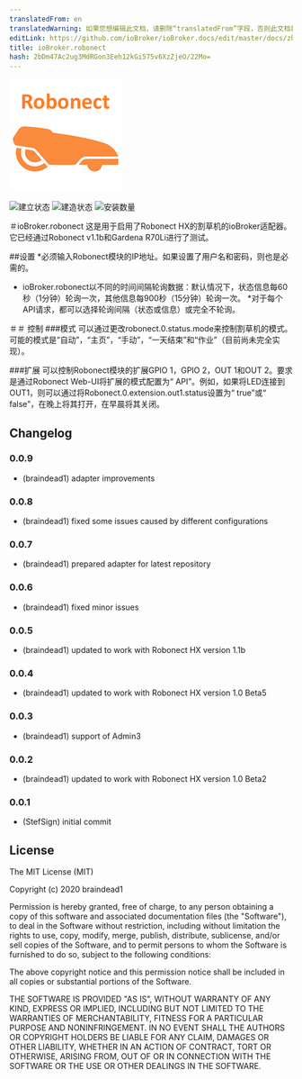 ```yaml
---
translatedFrom: en
translatedWarning: 如果您想编辑此文档，请删除“translatedFrom”字段，否则此文档将再次自动翻译
editLink: https://github.com/ioBroker/ioBroker.docs/edit/master/docs/zh-cn/adapterref/iobroker.robonect/README.md
title: ioBroker.robonect
hash: 2bDm47Ac2ug3MdRGon3Eeh12kGi575v6XzZjeO/22Mo=
---
```

![商标](../../../en/adapterref/iobroker.robonect/admin/robonect.png)

![建立状态](https://travis-ci.org/braindead1/ioBroker.robonect.svg?branch=master)
![建造状态](https://ci.appveyor.com/api/projects/status/yl79oamamifjvqrq?svg=true)
![安装数量](http://iobroker.live/badges/robonect-stable.svg)

＃ioBroker.robonect
这是用于启用了Robonect HX的割草机的ioBroker适配器。它已经通过Robonect v1.1b和Gardena R70Li进行了测试。

##设置
*必须输入Robonect模块的IP地址。如果设置了用户名和密码，则也是必需的。
* ioBroker.robonect以不同的时间间隔轮询数据：默认情况下，状态信息每60秒（1分钟）轮询一次，其他信息每900秒（15分钟）轮询一次。
*对于每个API请求，都可以选择轮询间隔（状态或信息）或完全不轮询。

＃＃ 控制
###模式
可以通过更改robonect.0.status.mode来控制割草机的模式。可能的模式是“自动”，“主页”，“手动”，“一天结束”和“作业”（目前尚未完全实现）。

###扩展
可以控制Robonect模块的扩展GPIO 1，GPIO 2，OUT 1和OUT 2。要求是通过Robonect Web-UI将扩展的模式配置为“ API”。例如，如果将LED连接到OUT1，则可以通过将Robonect.0.extension.out1.status设置为“ true”或“ false”，在晚上将其打开，在早晨将其关闭。

## Changelog
### 0.0.9
* (braindead1) adapter improvements

### 0.0.8
* (braindead1) fixed some issues caused by different configurations

### 0.0.7
* (braindead1) prepared adapter for latest repository

### 0.0.6
* (braindead1) fixed minor issues

### 0.0.5
* (braindead1) updated to work with Robonect HX version 1.1b

### 0.0.4
* (braindead1) updated to work with Robonect HX version 1.0 Beta5

### 0.0.3
* (braindead1) support of Admin3

### 0.0.2
* (braindead1) updated to work with Robonect HX version 1.0 Beta2

### 0.0.1
* (StefSign) initial commit

## License
The MIT License (MIT)

Copyright (c) 2020 braindead1

Permission is hereby granted, free of charge, to any person obtaining a copy
of this software and associated documentation files (the "Software"), to deal
in the Software without restriction, including without limitation the rights
to use, copy, modify, merge, publish, distribute, sublicense, and/or sell
copies of the Software, and to permit persons to whom the Software is
furnished to do so, subject to the following conditions:

The above copyright notice and this permission notice shall be included in
all copies or substantial portions of the Software.

THE SOFTWARE IS PROVIDED "AS IS", WITHOUT WARRANTY OF ANY KIND, EXPRESS OR
IMPLIED, INCLUDING BUT NOT LIMITED TO THE WARRANTIES OF MERCHANTABILITY,
FITNESS FOR A PARTICULAR PURPOSE AND NONINFRINGEMENT. IN NO EVENT SHALL THE
AUTHORS OR COPYRIGHT HOLDERS BE LIABLE FOR ANY CLAIM, DAMAGES OR OTHER
LIABILITY, WHETHER IN AN ACTION OF CONTRACT, TORT OR OTHERWISE, ARISING FROM,
OUT OF OR IN CONNECTION WITH THE SOFTWARE OR THE USE OR OTHER DEALINGS IN
THE SOFTWARE.